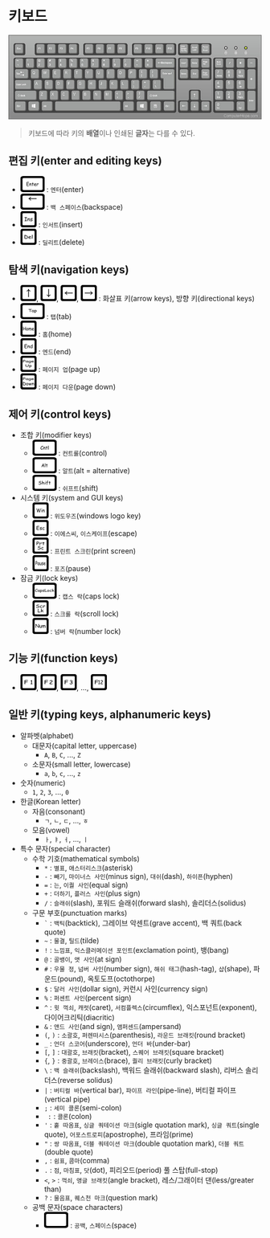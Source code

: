 # 키보드

<img src="./keyboard/keyboard.jpg" style="background-color: #BBBBBB">

> 키보드에 따라 키의 **배열**이나 인쇄된 **글자**는 다를 수 있다.

## 편집 키(enter and editing keys)

- ![`Enter`](./keyboard/enter.png) : `엔터`(enter)
- ![`BS`](./keyboard/backspace.png) : `백 스페이스`(backspace)
- ![`Ins`](./keyboard/insert.png) : `인서트`(insert)
- ![`Del`](./keyboard/delete.png) : `딜리트`(delete)

## 탐색 키(navigation keys)

- ![`↑`](./keyboard/up.png), ![`↓`](./keyboard/down.png), ![`←`](./keyboard/left.png), ![`→`](./keyboard/right.png) : 화살표 키(arrow keys), 방향 키(directional keys)
- ![`Tab`](./keyboard/tap.png) : `탭`(tab)
- ![`Home`](./keyboard/home.png) : `홈`(home)
- ![`End`](./keyboard/end.png) : `엔드`(end)
- ![`PgUp`](./keyboard/page_up.png) : `페이지 업`(page up)
- ![`PgDn`](./keyboard/page_down.png) : `페이지 다운`(page down)

## 제어 키(control keys)

- 조합 키(modifier keys)
  - ![`Ctrl`](./keyboard/control.png) : `컨트롤`(control)
  - ![`Alt`](./keyboard/alt.png) : `알트`(alt = alternative)
  - ![`Shift`](./keyboard/shift.png) : `쉬프트`(shift)
- 시스템 키(system and GUI keys)
  - ![`Win`](./keyboard/windows_logo.png) : `위도우즈`(windows logo key)
  - ![`Esc`](./keyboard/escape.png) : `이에스씨`, `이스케이프`(escape)
  - ![`PrtSc`](./keyboard/print_screen.png) : `프린트 스크린`(print screen)
  - ![`Pause`](./keyboard/pause.png) : `포즈`(pause)
- 잠금 키(lock keys)
  - ![`CapsLock`](./keyboard/capslock.png) : `캡스 락`(caps lock)
  - ![`ScrLk`](./keyboard/scroll_lock.png) : `스크롤 락`(scroll lock)
  - ![`Num`](./keyboard/num_lock.png) : `넘버 락`(number lock)

## 기능 키(function keys)

- ![`F1`](./keyboard/f1.png), ![`F2`](./keyboard/f2.png), ![`F3`](./keyboard/f3.png), ..., ![`F12`](./keyboard/f12.png)

## 일반 키(typing keys, alphanumeric keys)

- 알파벳(alphabet)
  - 대문자(capital letter, uppercase)
    - `A`, `B`, `C`, ..., `Z`
  - 소문자(small letter, lowercase)
    - `a`, `b`, `c`, ..., `z`
- 숫자(numeric)
  - `1`, `2`, `3`, ..., `0`
- 한글(Korean letter)
  - 자음(consonant)
    - `ㄱ`, `ㄴ`, `ㄷ`, ..., `ㅎ`
  - 모음(vowel)
    - `ㅏ`, `ㅑ`, `ㅓ`, ..., `ㅣ`
- 특수 문자(special character)
  - 수학 기호(mathematical symbols)
    - `*` : `별표`, `애스터리스크`(asterisk)
    - `-` : `빼기`, `마이너스 사인`(minus sign), `대쉬`(dash), `하이픈`(hyphen)
    - `=` : `는`, `이퀄 사인`(equal sign)
    - `+` : `더하기`, `플러스 사인`(plus sign)
    - `/` : `슬래쉬`(slash), 포워드 슬래쉬(forward slash), 솔리더스(solidus)
  - 구문 부호(punctuation marks)
    - `` ` `` : `백틱`(backtick), 그레이브 악센트(grave accent), 백 쿼트(back quote)
    - `~` : `물결`, `틸드`(tilde)
    - `!` : `느낌표`, `익스클러메이션 포인트`(exclamation point), 뱅(bang)
    - `@` : `골뱅이`, `앳 사인`(at sign)
    - `#` : `우물 정`, `넘버 사인`(number sign), `해쉬 태그`(hash-tag), `샵`(shape), 파운드(pound), 옥토도프(octothorpe)
    - `$` : `달러 사인`(dollar sign), 커런시 사인(currency sign)
    - `%` : `퍼센트 사인`(percent sign)
    - `^` : `윗 꺽쇠`, `캐럿`(caret), `서컴플렉스`(circumflex), 익스포넌트(exponent), 다이어크리틱(diacritic)
    - `&` : `앤드 사인`(and sign), `앰퍼센드`(ampersand)
    - `(`, `)` : `소괄호`, `퍼렌떠시스`(parenthesis), `라운드 브래킷`(round bracket)
    - `_` : `언더 스코어`(underscore), `언더 바`(under-bar)
    - `[`, `]` : `대괄호`, `브래킷`(bracket), `스퀘어 브래킷`(square bracket)
    - `{`, `}` : `중괄호`, `브레이스`(brace), `퀄리 브래킷`(curly bracket)
    - `\` : `백 슬래쉬`(backslash), 백워드 슬래쉬(backward slash), 리버스 솔리더스(reverse solidus)
    - `|` : `버티컬 바`(vertical bar), `파이프 라인`(pipe-line), 버티컬 파이프(vertical pipe)
    - `;` : `세미 콜론`(semi-colon)
    - ` :` : `콜론`(colon)
    - `'` : `홑 따옴표`, `싱글 쿼테이션 마크`(sigle quotation mark), `싱글 쿼트`(single quote), `어포스트로피`(apostrophe), 프라임(prime)
    - `"` : `쌍 따옴표`, `더블 쿼테이션 마크`(double quotation mark), `더블 쿼트`(double quote)
    - `,` : `쉼표`, `콤마`(comma)
    - `.` : `점`, `마침표`, `닷`(dot), 피리오드(period) 풀 스탑(full-stop)
    - `<`, `>` : `꺽쇠`, `앵글 브래킷`(angle bracket), 레스/그래이터 댄(less/greater than)
    - `?` : `물음표`, `퀘스천 마크`(question mark)
  - 공백 문자(space characters)
    - ![` `](./keyboard/space.png) : `공백`, `스페이스`(space)

<!-- TODO 키 시각화 이미지 더 사용하기 -->
